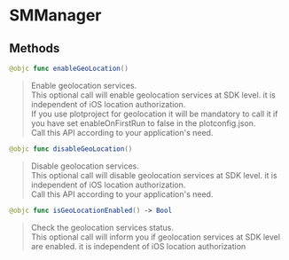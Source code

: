 # SMManager

## Methods
```swift
@objc func enableGeoLocation()
```

>Enable geolocation services.<br/>This optional call will enable geolocation services at SDK level. it is independent of iOS location authorization.<br/>If you use plotproject for geolocation it will be mandatory to call it if you have set enableOnFirstRun to false in the plotconfig.json.<br/>Call this API according to your application's need.

```swift
@objc func disableGeoLocation()
```

>Disable geolocation services.<br/>This optional call will disable geolocation services at SDK level. it is independent of iOS location authorization.<br/>Call this API according to your application's need.

```swift
@objc func isGeoLocationEnabled() -> Bool
```

>Check the geolocation services status.<br/>This optional call will inform you if geolocation services at SDK level are enabled. it is independent of iOS location authorization